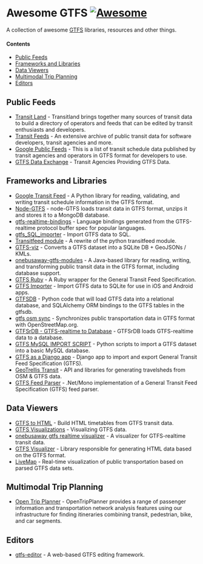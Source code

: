 # Awesome GTFS [![Awesome](https://cdn.rawgit.com/sindresorhus/awesome/d7305f38d29fed78fa85652e3a63e154dd8e8829/media/badge.svg)](https://github.com/sindresorhus/awesome)
A collection of awesome [GTFS](https://developers.google.com/transit/gtfs/) libraries, resources and other things.

#### Contents

- [Public Feeds](#public-feeds)
- [Frameworks and Libraries](#frameworks-and-libraries)
- [Data Viewers](#data-viewers)
- [Multimodal Trip Planning](#multimodal-trip-planning)
- [Editors](#editors)

## Public Feeds

* [Transit Land](https://transit.land/) - Transitland brings together many sources of transit data to build a directory of operators and feeds that can be edited by transit enthusiasts and developers.    
* [Transit Feeds](http://transitfeeds.com/) - An extensive archive of public transit data for software developers, transit agencies and more.       
* [Google Public Feeds](https://code.google.com/archive/p/googletransitdatafeed/wikis/PublicFeeds.wiki) - This is a list of transit schedule data published by transit agencies and operators in GTFS format for developers to use.
* [GTFS Data Exchange](http://www.gtfs-data-exchange.com/agencies#filter_official) - Transit Agencies Providing GTFS Data.    

## Frameworks and Libraries

* [Google Transit Feed](https://github.com/google/transitfeed) - A Python library for reading, validating, and writing transit schedule information in the GTFS format.
* [Node-GTFS](https://github.com/brendannee/node-gtfs) - node-GTFS loads transit data in GTFS format, unzips it and stores it to a MongoDB database. 
* [gtfs-realtime-bindings](https://github.com/google/gtfs-realtime-bindings) - Language bindings generated from the GTFS-realtime protocol buffer spec for popular languages.       
* [gtfs_SQL_importer](https://github.com/cbick/gtfs_SQL_importer) - Import GTFS data to SQL.        
* [Transitfeed module](https://github.com/bmander/gtfs) - A rewrite of the python transitfeed module.          
* [GTFS-viz](https://github.com/vasile/GTFS-viz) - Converts a GTFS dataset into a SQLite DB + GeoJSONs / KMLs.   
* [onebusaway-gtfs-modules](https://github.com/OneBusAway/onebusaway-gtfs-modules) - A Java-based library for reading, writing, and transforming public transit data in the GTFS format, including database support.   
* [GTFS Ruby](https://github.com/nerdEd/gtfs) - A Ruby wrapper for the General Transit Feed Specification.  
* [GTFS Importer](https://github.com/jvashishtha/GTFSImporter) - Import GTFS data to SQLite for use in iOS and Android apps.
* [GTFSDB](https://github.com/OpenTransitTools/gtfsdb) - Python code that will load GTFS data into a relational database, and SQLAlchemy ORM bindings to the GTFS tables in the gtfsdb.
* [gtfs osm sync](https://github.com/CUTR-at-USF/gtfs-osm-sync) - Synchronizes public transportation data in GTFS format with OpenStreetMap.org.
* [GTFSrDB - GTFS-realtime to Database](https://github.com/mattwigway/gtfsrdb) - GTFSrDB loads GTFS-realtime data to a database.
* [GTFS MySQL IMPORT SCRIPT](https://github.com/sbma44/py-gtfs-mysql) - Python scripts to import a GTFS dataset into a basic MySQL database.
* [GTFS as a Django app](https://github.com/tulsawebdevs/django-multi-gtfs) - Django app to import and export General Transit Feed Specification (GTFS).  
* [GeoTrellis Transit](https://github.com/geotrellis/geotrellis-transit) - API and libraries for generating travelsheds from OSM & GTFS data.    
* [GTFS Feed Parser](https://github.com/itinero/GTFS) - .Net/Mono implementation of a General Transit Feed Specification (GTFS) feed parser. 

## Data Viewers

* [GTFS to HTML](https://github.com/brendannee/gtfs-to-html) - Build HTML timetables from GTFS transit data.  
* [GTFS Visualizations](https://github.com/cmichi/gtfs-visualizations) - Visualizing GTFS data.
* [onebusaway gtfs realtime visualizer](https://github.com/OneBusAway/onebusaway-gtfs-realtime-visualizer) - A visualizer for GTFS-realtime transit data.  
* [GTFS Visualizer](https://github.com/AndreNDarcie/gtfs-visualizer) - Library responsible for generating HTML data based on the GTFS format.
* [LiveMap](https://github.com/google/gtfs-realtime-bindings) - Real-time visualization of public transportation based on parsed GTFS data sets.

## Multimodal Trip Planning

* [Open Trip Planner](http://www.opentripplanner.org/) - OpenTripPlanner provides a range of passenger information and transportation network analysis features using our infrastructure for finding itineraries combining transit, pedestrian, bike, and car segments.  

## Editors  

* [gtfs-editor](https://github.com/conveyal/gtfs-editor) - A web-based GTFS editing framework.   
